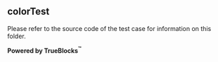 ## colorTest

Please refer to the source code of the test case for information on this folder.

**Powered by TrueBlocks<sup>&trade;</sup>**

